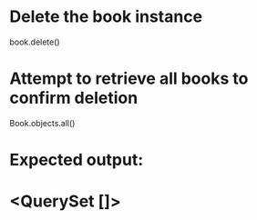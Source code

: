 # Delete the book instance
book.delete()

# Attempt to retrieve all books to confirm deletion
Book.objects.all()
# Expected output:
# <QuerySet []>
